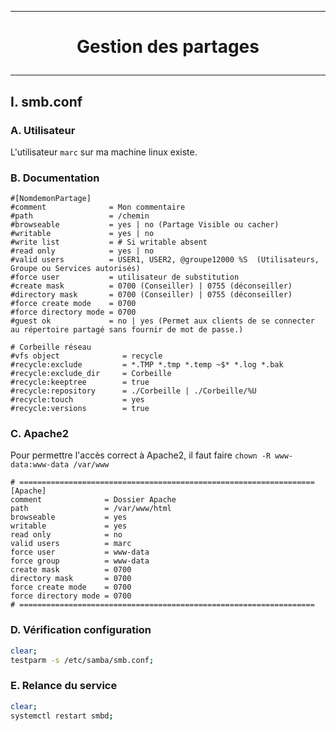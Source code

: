 --------------------------------------------------------------------------------------------------------------------------------------------------------------------
# <p align='center'> Gestion des partages </p>
--------------------------------------------------------------------------------------------------------------------------------------------------------------------
## I. smb.conf
### A. Utilisateur
L'utilisateur `marc` sur ma machine linux existe.

### B. Documentation
```
#[NomdemonPartage]
#comment              = Mon commentaire
#path                 = /chemin
#browseable           = yes | no (Partage Visible ou cacher)
#writable             = yes | no 
#write list           = # Si writable absent
#read only            = yes | no
#valid users          = USER1, USER2, @groupe12000 %S  (Utilisateurs, Groupe ou Services autorisés)
#force user           = utilisateur de substitution
#create mask          = 0700 (Conseiller) | 0755 (déconseiller)
#directory mask       = 0700 (Conseiller) | 0755 (déconseiller)         
#force create mode    = 0700
#force directory mode = 0700   
#guest ok             = no | yes (Permet aux clients de se connecter au répertoire partagé sans fournir de mot de passe.)

# Corbeille réseau
#vfs object              = recycle
#recycle:exclude         = *.TMP *.tmp *.temp ~$* *.log *.bak
#recycle:exclude_dir     = Corbeille
#recycle:keeptree        = true
#recycle:repository      = ./Corbeille | ./Corbeille/%U
#recycle:touch           = yes
#recycle:versions        = true
```

### C. Apache2
Pour permettre l'accès correct à Apache2, il faut faire `chown -R www-data:www-data /var/www`
```
# ==================================================================
[Apache] 
comment              = Dossier Apache
path                 = /var/www/html
browseable           = yes
writable             = yes
read only            = no
valid users          = marc 
force user           = www-data
force group          = www-data
create mask          = 0700
directory mask       = 0700
force create mode    = 0700
force directory mode = 0700
# ==================================================================
```

### D. Vérification configuration
```bash
clear;
testparm -s /etc/samba/smb.conf;
```

### E. Relance du service
```bash
clear;
systemctl restart smbd;
```
